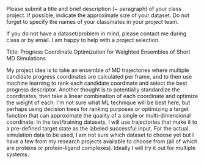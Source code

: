Please submit a title and brief description (~ paragraph) of your class project. If possible, indicate the approximate size of your dataset. Do not forget to specify the names of your classmates in your project team.

If you do not have a dataset/problem in mind, please contact me during class or by email. I am happy to help with a project selection.


Title: Progress Coordinate Optimization for Weighted Ensembles of Short MD Simulations

My project idea is to take an ensemble of MD trajectories where multiple candidate progress coordinates are calculated per frame, and to then use machine learning to rank each candidate coordinate and select the best progress descriptor. Another thought is to potentially standardize the coordinates, then take a linear combination of each coordinate and optimize the weight of each. I'm not sure what ML technique will be best here, but perhaps using decision trees for ranking purposes or optimizing a target function that can approximate the quality of a single or multi-dimensional coordinate. In the test/training datasets, I will use trajectories that make it to a pre-defined target state as the labeled successful input. For the actual simulation data to be used, I am not sure which dataset to choose yet but I have a few from my research projects available to choose from (all of which are proteins or protein-ligand complexes). Ideally I will try it out for multiple systems.

